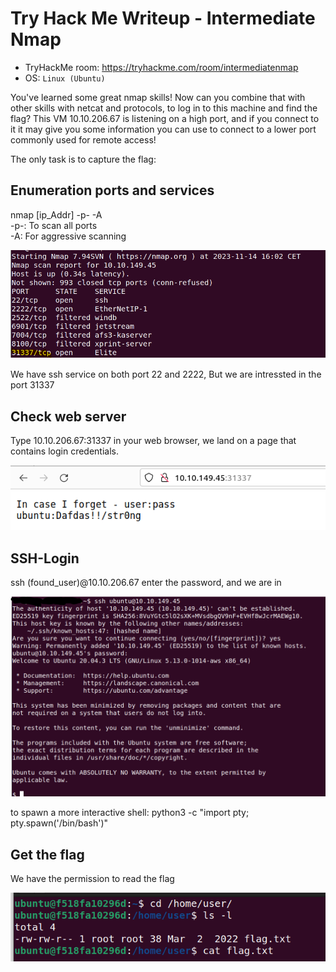 # Try Hack Me Writeup - Intermediate Nmap
- TryHackMe room: <https://tryhackme.com/room/intermediatenmap>
- OS: `Linux (Ubuntu)`

You've learned some great nmap skills! Now can you combine that with other skills with netcat and protocols, to log in to this machine and find the flag? This VM 10.10.206.67 is listening on a high port, and if you connect to it it may give you some information you can use to connect to a lower port commonly used for remote access!

The only task is to capture the flag:

## Enumeration ports and services 
nmap [ip_Addr] -p- -A<br>
-p-: To scan all ports<br>
-A:  For aggressive scanning

![NMAP](https://github.com/HDK99/TryHackMe_Writeups/blob/48163bde74e004faaac77f3162c0f21809448530/Intermediate%20Nmap/Pic/Screenshot%202023-11-14%20160457.png)

We have ssh service on both port 22 and 2222, But we are intressted in the port 31337

## Check web server
Type 10.10.206.67:31337 in your web browser, we land on a page that contains login credentials. 

![CREDS](https://github.com/HDK99/TryHackMe_Writeups/blob/5d522a5c42acf62eb4d4b816265592d54a9b153b/Intermediate%20Nmap/Pic/Screenshot%202023-11-14%20155214.png)

## SSH-Login
ssh (found_user)@10.10.206.67
enter the password, and we are in


![SSH](Pic/Screenshot%202023-11-14%20160620.png)

to spawn a more interactive shell:
python3 -c "import pty; pty.spawn('/bin/bash')"

## Get the flag
We have the permission to read the flag

![FLAG](Pic/Screenshot%202023-11-14%20160937.png)
